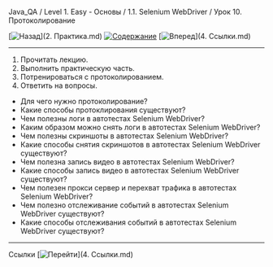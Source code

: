 Java_QA / Level 1. Easy - Основы / 1.1. Selenium WebDriver / Урок 10. Протоколирование

[![Назад](https://img.shields.io/badge/-%D0%9D%D0%B0%D0%B7%D0%B0%D0%B4-brightgreen)](2. Практика.md)
[![Содержание](https://img.shields.io/badge/-%D0%A1%D0%BE%D0%B4%D0%B5%D1%80%D0%B6%D0%B0%D0%BD%D0%B8%D0%B5-purple)](README.md)
[![Вперед](https://img.shields.io/badge/-%D0%92%D0%BF%D0%B5%D1%80%D0%B5%D0%B4-brightgreen)](4. Ссылки.md)

***

1. Прочитать лекцию.
2. Выполнить практическую часть.
3. Потренироваться с протоколированием.
4. Ответить на вопросы.

* Для чего нужно протоколирование?
* Какие способы протоклирования существуют?
* Чем полезны логи в автотестах Selenium WebDriver?
* Каким образом можно снять логи в автотестах Selenium WebDriver? 
* Чем полезны скриншоты в автотестах Selenium WebDriver?  
* Какие способы снятия скриншотов в автотестах Selenium WebDriver существуют?   
* Чем полезна запись видео в автотестах Selenium WebDriver?  
* Какие способы запись видео в автотестах Selenium WebDriver существуют?
* Чем полезен прокси сервер и перехват трафика в автотестах Selenium WebDriver?  
* Чем полезно отслеживание событий в автотестах Selenium WebDriver существуют?  
* Какие способы отслеживания событий в автотестах Selenium WebDriver существуют?

***

Ссылки [![Перейти](https://img.shields.io/badge/-%D0%9F%D0%B5%D1%80%D0%B5%D0%B9%D1%82%D0%B8-blue)](4. Ссылки.md)